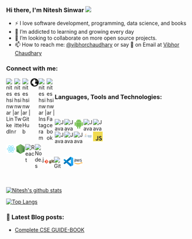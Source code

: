 ### Hi there, I'm Nitesh Sinwar <img src="https://media.giphy.com/media/hvRJCLFzcasrR4ia7z/giphy.gif" width="25px">

- :zap: I love software development, programming, data science, and books
- 🌱 I’m addicted to learning and growing every day
- 👯 I’m looking to collaborate on more open source projects.
- 📫 How to reach me: [@vibhorchaudhary][linkedin] or say 👋 on Email at [Vibhor Chaudhary](mailto:vibhorchaudhary@yahoo.com)
### Connect with me:

[<img align="left" alt="niteshsinwar | LinkedIn" width="22px" src="https://cdn.jsdelivr.net/npm/simple-icons@v3/icons/linkedin.svg" />][linkedin]
[<img align="left" alt="niteshsinwar | Twitter" width="22px" src="https://cdn.jsdelivr.net/npm/simple-icons@v3/icons/twitter.svg" />][twitter]
[<img align="left" alt="niteshsinwar | GitHub" width="22px" src="https://cdn.jsdelivr.net/npm/simple-icons@v3/icons/github.svg" />][github]
[<img align="left" alt="niteshsinwar | XDA Developers" width="22px" src="https://raw.githubusercontent.com/iconic/open-iconic/master/svg/globe.svg" />][website]
[<img align="left" alt="niteshsinwar | Instagram" width="22px" src="https://cdn.jsdelivr.net/npm/simple-icons@v3/icons/instagram.svg" />][instagram]
[<img align="left" alt="niteshsinwar | Facebook" width="22px" src="https://cdn.jsdelivr.net/npm/simple-icons@v3/icons/facebook.svg" />][facebook]

<br />

### Languages, Tools and Technologies:
<br />
<br />
<img align="left" alt="Java" width="26px" src="https://cdn1.iconfinder.com/data/icons/hands-pt-1/100/016_-_hand_arrow-512.png" />
<img align="left" alt="Java" width="26px" src="https://www.pngfind.com/pngs/m/170-1706361_web-development-icon-web-development-logo-png-transparent.png" />
 <img align="left" alt="Android" width="26px" src="https://raw.githubusercontent.com/github/explore/80688e429a7d4ef2fca1e82350fe8e3517d3494d/topics/android/android.png" />
<img align="left" alt="Java" width="26px" src="https://www.clipartkey.com/mpngs/m/289-2890745_transparent-data-science-logo.png" />
<img align="left" alt="Java" width="26px" src="https://www.pinpng.com/pngs/m/202-2022092_beltech-2018-icons-webside-schedule-machine-learning-icon.png" />

<br />
<br />
<img align="left" alt="Java" width="26px" src="https://cdn1.iconfinder.com/data/icons/hands-pt-1/100/016_-_hand_arrow-512.png" />
<img align="left" alt="Java" width="26px" src="https://raw.githubusercontent.com/isocpp/logos/master/cpp_logo.png" />
<img align="left" alt="Java" width="26px" src="https://cdn.picpng.com/logo/language-logo-python-44976.png" />
<img align="left" alt="Java" width="26px" src="https://raw.githubusercontent.com/github/explore/80688e429a7d4ef2fca1e82350fe8e3517d3494d/topics/java/java.png" />
<img align="left" alt="JavaScript" width="26px" src="https://raw.githubusercontent.com/github/explore/80688e429a7d4ef2fca1e82350fe8e3517d3494d/topics/javascript/javascript.png" />
<br />
<br />
<img align="left" alt="React" width="26px" src="https://raw.githubusercontent.com/github/explore/80688e429a7d4ef2fca1e82350fe8e3517d3494d/topics/react/react.png" />
<img align="left" alt="Node.js" width="26px" src="https://raw.githubusercontent.com/github/explore/80688e429a7d4ef2fca1e82350fe8e3517d3494d/topics/nodejs/nodejs.png" />
<img align="left" alt="React" width="26px" src="https://upload.wikimedia.org/wikipedia/commons/thumb/f/f9/Antu_mongodb.svg/1200px-Antu_mongodb.svg.png" />
<img align="left" alt="Node.js" width="26px" src="https://marlo.com.au/wp-content/uploads/2018/10/spring-boot.png" />
<br />
<br />
<img align="left" alt="Git" width="26px" src="https://raw.githubusercontent.com/github/explore/80688e429a7d4ef2fca1e82350fe8e3517d3494d/topics/git/git.png" />
<img align="left" alt="Git" width="26px" src="https://appjoy.org/wp-content/uploads/2016/05/Android-Studio-Logo.png" />
<img align="left" alt="Visual Studio Code" width="26px" src="https://raw.githubusercontent.com/github/explore/80688e429a7d4ef2fca1e82350fe8e3517d3494d/topics/visual-studio-code/visual-studio-code.png" />
<img align="left" alt="AWS" width="26px" src="https://raw.githubusercontent.com/github/explore/80688e429a7d4ef2fca1e82350fe8e3517d3494d/topics/aws/aws.png" />

<br />
<br />
<br />
<br />

 [![Nitesh's github stats](https://github-readme-stats.vercel.app/api?username=niteshsinwar&count_private=true&show_icons=true&theme=radical&hide_rank=false)](https://github.com/niteshsinwar/github-readme-stats)
  
 [![Top Langs](https://github-readme-stats.vercel.app/api/top-langs/?username=niteshsinwar)](https://github.com/niteshsinwar/github-readme-stats)
  
  ### 📕 Latest Blog posts:
- [Complete CSE GUIDE-BOOK](https://www.slideshare.net/NiteshSinwar/cse-guide-book)

[website]: https://solair-online-workshop.herokuapp.com
[linkedin]: https://www.linkedin.com/in/nitesh-sinwar-7a87001b7/
[instagram]: https://www.instagram.com/solairai_official/
[twitter]: https://twitter.com/IamNitesh0001/
[facebook]: https://www.facebook.com/profile.php?id=100049254341165
[github]: https://github.com/niteshsinwar

